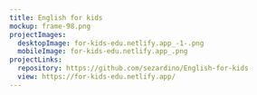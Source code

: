 ```yaml
---
title: English for kids
mockup: frame-98.png
projectImages:
  desktopImage: for-kids-edu.netlify.app_-1-.png
  mobileImage: for-kids-edu.netlify.app_.png
projectLinks:
  repository: https://github.com/sezardino/English-for-kids
  view: https://for-kids-edu.netlify.app/
---
```

